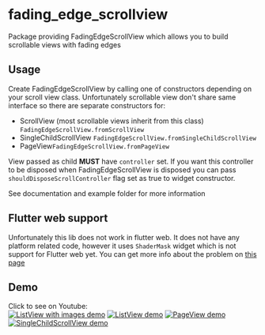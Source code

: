 # fading_edge_scrollview

Package providing FadingEdgeScrollView which allows you to build scrollable views with fading edges

## Usage

Create FadingEdgeScrollView by calling one of constructors depending on your scroll view class.
Unfortunately scrollable view don't share same interface so there are separate constructors for:
* ScrollView (most scrollable views inherit from this class) `FadingEdgeScrollView.fromScrollView`
* SingleChildScrollView `FadingEdgeScrollView.fromSingleChildScrollView`
* PageView`FadingEdgeScrollView.fromPageView`

View passed as child **MUST** have `controller` set. If you want this controller to be disposed when FadingEdgeScrollView is disposed you can pass `shouldDisposeScrollController` flag set as true to widget constructor.

See documentation and example folder for more information

## Flutter web support

Unfortunately this lib does not work in flutter web. 
It does not have any platform related code, however it uses `ShaderMask` widget which is not support for Flutter web yet.
You can get more info about the problem on [this page](https://github.com/flutter/flutter/issues/44152)

## Demo

Click to see on Youtube:  
[![ListView with images demo](https://img.youtube.com/vi/71pDlfC9pxU/0.jpg)](https://www.youtube.com/watch?v=71pDlfC9pxU "ListView with images demo")
[![ListView demo](https://img.youtube.com/vi/2kNr3fW0nP8/0.jpg)](https://www.youtube.com/watch?v=2kNr3fW0nP8 "ListView demo")
[![PageView demo](https://img.youtube.com/vi/6nZhJXVwkvU/0.jpg)](https://www.youtube.com/watch?v=6nZhJXVwkvU "PageView demo")
[![SingleChildScrollView demo](https://img.youtube.com/vi/0CJKyvr7fT4/0.jpg)](https://www.youtube.com/watch?v=0CJKyvr7fT4 "SingleChildScrollView demo")

